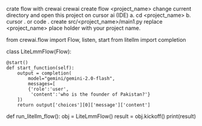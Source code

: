 crate flow with crewai crewai create flow <project_name>
change current directory and open this project on cursor ai (IDE) a. cd <project_name> b. cursor . or code .
create src/<project_name>/main1.py
replace <project_name> place holder with your project name.

from crewai.flow import Flow, listen, start
from litellm import completion

class LiteLmmFlow(Flow):

    @start()
    def start_function(self):
        output = completion(
            model="gemini/gemini-2.0-flash",
            messages=[
            {'role':'user',
             'content':'who is the founder of Pakistan?'}
        ])
        return output['choices'][0]['message']['content']

def run_litellm_flow():
    obj = LiteLmmFlow()
    result = obj.kickoff()
    print(result)
